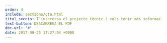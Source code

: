 ```yaml
---
order: 4
include: sections/cta.html
titol_seccio: T'interessa el projecte tècnic i vols tenir més informació?
text-button: DESCARREGA EL PDF
doc-url: "#"
date: 2017-09-26 17:27:04 +0000
---
```

